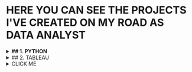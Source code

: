 # HERE YOU CAN SEE THE PROJECTS I'VE CREATED  ON MY ROAD AS DATA ANALYST

**<details><summary>## 1. PYTHON</summary>**
<p>

### [1. Building a dataset from files published on a website](https://github.com/lilqasr/Projects/tree/main/Projects_list/Python/Building%20dataset%20from%20website)
   
</p>
</details>


<details><summary>## 2. TABLEAU</summary>
<p>

## [Tableau public profile](https://public.tableau.com/app/profile/lilqasr88)
</p>
</details>

<details><summary>CLICK ME</summary>
<p>

#### We can hide anything, even code!

```ruby
   puts "Hello World"
```

</p>
</details>


